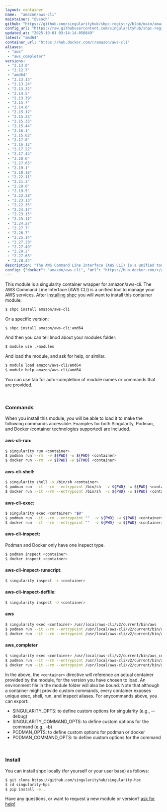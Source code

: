 ```yaml
---
layout: container
name:  "amazon/aws-cli"
maintainer: "@vsoch"
github: "https://github.com/singularityhub/shpc-registry/blob/main/amazon/aws-cli/container.yaml"
config_url: "https://raw.githubusercontent.com/singularityhub/shpc-registry/main/amazon/aws-cli/container.yaml"
updated_at: "2025-10-01 03:14:14.050849"
latest: "amd64"
container_url: "https://hub.docker.com/r/amazon/aws-cli"
aliases:
 - "aws"
 - "aws_completer"
versions:
 - "2.13.0"
 - "2.12.7"
 - "amd64"
 - "2.13.15"
 - "2.13.24"
 - "2.13.32"
 - "2.14.5"
 - "2.13.39"
 - "2.15.7"
 - "2.14.6"
 - "2.15.17"
 - "2.15.25"
 - "2.15.35"
 - "2.15.44"
 - "2.16.1"
 - "2.15.62"
 - "2.17.8"
 - "2.16.12"
 - "2.17.22"
 - "2.17.44"
 - "2.18.0"
 - "2.17.65"
 - "2.19.1"
 - "2.18.18"
 - "2.22.11"
 - "2.21.3"
 - "2.20.0"
 - "2.19.5"
 - "2.22.28"
 - "2.23.13"
 - "2.22.35"
 - "2.24.17"
 - "2.23.15"
 - "2.25.11"
 - "2.24.27"
 - "2.27.7"
 - "2.26.7"
 - "2.25.14"
 - "2.27.29"
 - "2.27.49"
 - "2.28.2"
 - "2.27.63"
 - "2.28.24"
description: "The AWS Command Line Interface (AWS CLI) is a unified tool to manage your AWS services."
config: {"docker": "amazon/aws-cli", "url": "https://hub.docker.com/r/amazon/aws-cli", "maintainer": "@sarahbeecroft", "description": "The AWS Command Line Interface (AWS CLI) is a unified tool to manage your AWS services.", "latest": {"amd64": "sha256:17d9a31b6443f1de6afb258c1ecdcea7d70a5c3f990307e400f7dc8835874a9a"}, "tags": {"2.13.0": "sha256:7590866b360c488028f018e120da4394c799de08a8d8c1b09570cf720867bed5", "2.12.7": "sha256:93c39fb5fcf7b8269a7f1e3ee342f446f4c463abdbe924c79f4de2f959a03b3b", "amd64": "sha256:17d9a31b6443f1de6afb258c1ecdcea7d70a5c3f990307e400f7dc8835874a9a", "2.13.15": "sha256:ac2c7d3827a8fef1024357ada9c6ccd8d0ce098a85cffd6803a52bb8cb4842ed", "2.13.24": "sha256:e6ea5be1036e5f490fd4cd49cf0f7081eaf401a8dd978c524c28666b60a8c1b2", "2.13.32": "sha256:c59ac67975129e96448601b92d5a890cdfdaff0f175a3e4eb9cfa32b3995dca6", "2.14.5": "sha256:8da8ae14cd7b6ea8a90d352736bb5dbde1be4bb408b67877f8f4f0e02c3e13e3", "2.13.39": "sha256:4fe0a87257ba17fc214ed9b3f3456ecf5cb6b040d8873944908f9b020ca2e58c", "2.15.7": "sha256:07cc353f732a986c45ee0a8082c56442ade50b114f668df6af97b1b156916e5a", "2.14.6": "sha256:7a3f926997cfafa1cf737d5250a1b9040ffc902a632516f0e6a80c7828495482", "2.15.17": "sha256:a0c252c1822e1e484dcb4025ac4a6f765007b7b4ea57db1f09ada597e093df5c", "2.15.25": "sha256:16c5a4e1022a04208561d571b36615fe207e56c725b0d83f60b63729783f4415", "2.15.35": "sha256:9d1582256677c240d1f735b4ff4cc407c0596dccffa713fc405186794fab8139", "2.15.44": "sha256:1ace13eeb6eb414b1196811e59122b4705bd196479d29a80529ea4c837fce9ad", "2.16.1": "sha256:4da43fad4f528f45a63a8bce054bbc39cd417be9fb397cfd0535f16ccd6c1a8c", "2.15.62": "sha256:2cf6c1ad8ebfe2010c36bc2acb16217a2b2e6e5aabc474b6a2027bd885d93ea1", "2.17.8": "sha256:8b7517a6519843174c8759666ce3abd112e7b7a711c58ca9b164216100737f9f", "2.16.12": "sha256:0d9ab2b67b11a1958fa731459e37e9cd0f99457e24a1a2a972b7b163fc41901c", "2.17.22": "sha256:d384a7fb1e23d15d757fcdbfc188c7e4c2e0dae767713170505bdb57ca421510", "2.17.44": "sha256:f2094b8092475b7dae06fbec228bcd25ad24206f5b4fdce5b81bfe2a4b381892", "2.18.0": "sha256:34ee73bf22c6b60bca156cd73e5dd486622ff994361c2ce7fe0410b24ec5540d", "2.17.65": "sha256:0b87fc99cea4a0ea8512b80a297264af7685414f3b6c8c385b57d7fc817b67c7", "2.19.1": "sha256:1451c8c3ffacafd52fca9535788664a936cf04bed7612e51bf059c787724ef79", "2.18.18": "sha256:b572505e888bf8137462685093e0737ac1dfed96ba2f9bb823d3fed891c1b5b9", "2.22.11": "sha256:9db678721c06164545924d0b25c295dbe1fa7d5878c97a384e35cf3d116f58ea", "2.21.3": "sha256:4e21f3718db4e6d32bf822df862cab702409a44c250f91f4a389da8d1735b769", "2.20.0": "sha256:53e6a799e53c5b54e3809b7b02fc4b69ad8f30420c78b10b7bcf0573cab23a89", "2.19.5": "sha256:e6314637edba91c533fe1615d2d5302066944630a81b63df6c10657ac6b993ff", "2.22.28": "sha256:7d4b8eec7060e4fb5c19109b5f7ee770d5abe3e3b23b35378be8e27321a90fd0", "2.23.13": "sha256:482b05dea6c05081c83a0144df6bf218188985dcacaf10a1021f606d286b9605", "2.22.35": "sha256:6977c83ae3dc99f28fcf8276b9ea5eec33833cd5be40574b34112e98113ec7a2", "2.24.17": "sha256:36f83318804066016fd3f734b80864d8a13c84f3af8cde1a5475f018e8c62ec9", "2.23.15": "sha256:91d0dc6cd4caaa93e192292ec95eb5deb5e7642926370ac99b4fad4df9a84451", "2.25.11": "sha256:7a4bf3e634eb95ea476c5baacde1790a41cf9ae5a73572ed1edfa6bd93c57fd4", "2.24.27": "sha256:d6a87ef206b1f6c1038dd583855c2af0c458246605e99a1c2493c98b04e1f0ba", "2.27.7": "sha256:a1b3add863c74fedfda2823785a4e1b37b4eda2f255835dbd35bc05b2335737f", "2.26.7": "sha256:94d18667c5adc2299bb04a33ffa04de92f9fd0d52919147507f6bfeef395b213", "2.25.14": "sha256:e58a72abb294dd9a677b2b75d19df5f4b049ff8b243cc86dc08504a4997ca9c4", "2.27.29": "sha256:e5311a08bb80b6229bcdb2d4dca35cb0bce0566e3e346ef7e8b345828c6b3b0b", "2.27.49": "sha256:1b7003e3ecb737b7533d8e16a547b4bc36e912508c3532ae51003aad8d0cd41d", "2.28.2": "sha256:2009ee0ab3f412f302f3a5a6c211c2f6b15eb316d4b00c755df536195beccb2d", "2.27.63": "sha256:221149af55371db745f5fcc1fd553e5ab3d0ae1c6b5309a44c181e94a1913d65", "2.28.24": "sha256:00c77fdf386531bbcccc08cba1ca841c8337df93fcba9b36dda96cd6910aa5ba"}, "aliases": {"aws": "/usr/local/aws-cli/v2/current/bin/aws", "aws_completer": "/usr/local/aws-cli/v2/current/bin/aws_completer"}, "features": {"home": true}}
---
```


This module is a singularity container wrapper for amazon/aws-cli.
The AWS Command Line Interface (AWS CLI) is a unified tool to manage your AWS services.
After [installing shpc](#install) you will want to install this container module:


```bash
$ shpc install amazon/aws-cli
```

Or a specific version:

```bash
$ shpc install amazon/aws-cli:amd64
```

And then you can tell lmod about your modules folder:

```bash
$ module use ./modules
```

And load the module, and ask for help, or similar.

```bash
$ module load amazon/aws-cli/amd64
$ module help amazon/aws-cli/amd64
```

You can use tab for auto-completion of module names or commands that are provided.

<br>

### Commands

When you install this module, you will be able to load it to make the following commands accessible.
Examples for both Singularity, Podman, and Docker (container technologies supported) are included.

#### aws-cli-run:

```bash
$ singularity run <container>
$ podman run --rm  -v ${PWD} -w ${PWD} <container>
$ docker run --rm  -v ${PWD} -w ${PWD} <container>
```

#### aws-cli-shell:

```bash
$ singularity shell -s /bin/sh <container>
$ podman run --it --rm --entrypoint /bin/sh  -v ${PWD} -w ${PWD} <container>
$ docker run --it --rm --entrypoint /bin/sh  -v ${PWD} -w ${PWD} <container>
```

#### aws-cli-exec:

```bash
$ singularity exec <container> "$@"
$ podman run --it --rm --entrypoint ""  -v ${PWD} -w ${PWD} <container> "$@"
$ docker run --it --rm --entrypoint ""  -v ${PWD} -w ${PWD} <container> "$@"
```

#### aws-cli-inspect:

Podman and Docker only have one inspect type.

```bash
$ podman inspect <container>
$ docker inspect <container>
```

#### aws-cli-inspect-runscript:

```bash
$ singularity inspect -r <container>
```

#### aws-cli-inspect-deffile:

```bash
$ singularity inspect -d <container>
```


#### aws

```bash
$ singularity exec <container> /usr/local/aws-cli/v2/current/bin/aws
$ podman run --it --rm --entrypoint /usr/local/aws-cli/v2/current/bin/aws   -v ${PWD} -w ${PWD} <container> -c " $@"
$ docker run --it --rm --entrypoint /usr/local/aws-cli/v2/current/bin/aws   -v ${PWD} -w ${PWD} <container> -c " $@"
```


#### aws_completer

```bash
$ singularity exec <container> /usr/local/aws-cli/v2/current/bin/aws_completer
$ podman run --it --rm --entrypoint /usr/local/aws-cli/v2/current/bin/aws_completer   -v ${PWD} -w ${PWD} <container> -c " $@"
$ docker run --it --rm --entrypoint /usr/local/aws-cli/v2/current/bin/aws_completer   -v ${PWD} -w ${PWD} <container> -c " $@"
```



In the above, the `<container>` directive will reference an actual container provided
by the module, for the version you have chosen to load. An environment file in the
module folder will also be bound. Note that although a container
might provide custom commands, every container exposes unique exec, shell, run, and
inspect aliases. For anycommands above, you can export:

 - SINGULARITY_OPTS: to define custom options for singularity (e.g., --debug)
 - SINGULARITY_COMMAND_OPTS: to define custom options for the command (e.g., -b)
 - PODMAN_OPTS: to define custom options for podman or docker
 - PODMAN_COMMAND_OPTS: to define custom options for the command

<br>

### Install

You can install shpc locally (for yourself or your user base) as follows:

```bash
$ git clone https://github.com/singularityhub/singularity-hpc
$ cd singularity-hpc
$ pip install -e .
```

Have any questions, or want to request a new module or version? [ask for help!](https://github.com/singularityhub/singularity-hpc/issues)